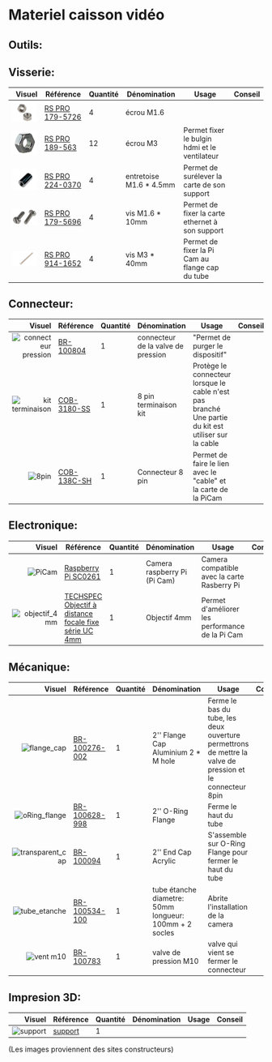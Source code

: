 # Materiel caisson vidéo
## Outils:

## Visserie:
| Visuel | Référence | Quantité | Dénomination | Usage | Conseil |
|-------:|-----------|----------|--------------------------|-----------------------------------------|----------|
|<img src="https://github.com/Hclothilde/Documentation_KOSMOS/blob/25f353caef0b6f643051fd3b70f6bdccc4943b19/docs/pictures/equipments/caisson_video/ecrou_m1.6.PNG" width="150"/>        |[RS PRO 179-5726](https://fr.rs-online.com/web/p/ecrous-hexagonaux/1795726)           |         4|écrou M1.6                 |                                         |          |
|<img src="https://github.com/Hclothilde/Documentation_KOSMOS/blob/9c675f217808fdb8bdc5af4830e3bf44621d47e7/docs/pictures/equipments/boitier/ecrou_m3.PNG" width="150"/>         |[RS PRO 189-563](https://fr.rs-online.com/web/p/ecrous-hexagonaux/0189563)           |         12|écrou M3                  |Permet fixer le bulgin hdmi et  le ventilateur                 |          |
|<img src="https://github.com/Hclothilde/Documentation_KOSMOS/blob/25f353caef0b6f643051fd3b70f6bdccc4943b19/docs/pictures/equipments/caisson_video/entretoise_5mm.PNG" width="150"/>        |[RS PRO 224-0370](https://fr.rs-online.com/web/p/entretoises/2240370)           |         4|entretoise M1.6 * 4.5mm                |Permet de surélever la carte de son support                            |          |
|<img src="https://github.com/Hclothilde/Documentation_KOSMOS/blob/25f353caef0b6f643051fd3b70f6bdccc4943b19/docs/pictures/equipments/caisson_video/vis_m1.6_10mm.PNG" width="150"/>        |[RS PRO 179-5696](https://fr.rs-online.com/web/p/vis-a-metaux/1795696)           |         4|vis M1.6 * 10mm                |Permet de fixer la carte ethernet à son support                     |          |
|<img src="https://github.com/Hclothilde/Documentation_KOSMOS/blob/25f353caef0b6f643051fd3b70f6bdccc4943b19/docs/pictures/equipments/caisson_video/vis_m3_40mm.PNG" width="150"/>        |[RS PRO 914-1652](https://fr.rs-online.com/web/p/vis-a-metaux/9141652)           |         4|vis M3 * 40mm                |Permet de fixer la Pi Cam au flange cap du tube                                    |          |


## Connecteur:
| Visuel | Référence | Quantité | Dénomination | Usage | Conseil |
|-------:|-----------|----------|--------------------------|-----------------------------------------|----------|
|![connecteur pression](/../µKOSMOS/docs/pictures/equipments/caisson_video/valve_pression.PNG)        |[BR-100804](https://bluerobotics.com/store/cables-connectors/penetrators/vent-asm-r1/)           |         1| connecteur de la valve de pression         |"Permet de purger le dispositif"                         |          |
|![kit terminaison](/../µKOSMOS/docs/pictures/equipments/caisson_video/terminaison_kit.PNG)        |[COB-3180-SS](https://bluerov-solutions.com/produkt/cobalt-series-cable-termination-kit-regular/)          |         1|8 pin terminaison kit       |Protège le connecteur lorsque le cable n'est pas branché  Une partie du kit est utiliser sur la cable                         |          |
|![8pin](/../µKOSMOS/docs/pictures/equipments/caisson_video/8pin_connector.png)        |[COB-138C-SH](https://rov-expert.fr/blue-trail-engineering/498-cobalt-8-pin-connector-on-custom-length-cable-double-ended-shielded.html)        |         1| Connecteur 8 pin           |Permet de faire le lien avec le "cable" et la carte de la PiCam              |          |

## Electronique:
| Visuel | Référence | Quantité | Dénomination | Usage | Conseil |
|-------:|-----------|----------|--------------------------|-----------------------------------------|----------|
|![PiCam](/../µKOSMOS/docs/pictures/equipments/caisson_video/picam.png)        |[Raspberry Pi SC0261](https://fr.rs-online.com/web/p/cameras-pour-raspberry-pi/2012852?gb=s)        |         1| Camera raspberry Pi (Pi Cam)           |Camera compatible avec la carte Rasberry Pi             |          |
|![objectif_4mm](/../µKOSMOS/docs/pictures/equipments/caisson_video/objectif_4mm.png)        |[TECHSPEC Objectif à distance focale fixe série UC 4mm](https://www.edmundoptics.fr/p/4mm-uc-series-fixed-focal-length-lens/2966/)  |         1| Objectif 4mm     |Permet d'améliorer les performance de la Pi Cam            |          |

## Mécanique:
| Visuel | Référence | Quantité | Dénomination | Usage | Conseil |
|-------:|-----------|----------|--------------------------|-----------------------------------------|----------|
|![flange_cap](/../µKOSMOS/docs/pictures/equipments/caisson_video/flange_cap.PNG)        |[BR-100276-002](https://bluerobotics.com/store/watertight-enclosures/locking-series/wte-end-cap-vp/)          |         1| 2'' Flange Cap Aluminium 2 * M   hole       |Ferme le bas du tube, les deux ouverture permettrons de mettre la valve de pression et le connecteur 8pin                    |          |
|![oRing_flange](/../µKOSMOS/docs/pictures/equipments/caisson_video/oring_flange.PNG)        |[BR-100628-998](https://bluerobotics.com/store/watertight-enclosures/2-series/wte-flange-vp/)          |         1| 2'' O-Ring Flange       |Ferme le haut du tube                         |          |
|![transparent_cap](/../µKOSMOS/docs/pictures/equipments/caisson_video/transparent_cap.PNG)        |[BR-100094](https://bluerobotics.com/store/watertight-enclosures/2-series/wte-end-cap-vp/)          |         1| 2'' End Cap Acrylic       |S'assemble sur O-Ring Flange pour fermer le haut du tube                         |          |
|![tube_etanche](/../µKOSMOS/docs/pictures/equipments/caisson_video/tube.png)        |[BR-100534-100](https://bluerobotics.com/store/watertight-enclosures/locking-series/wte-locking-tube-r1-vp/)           |         1| tube étanche     diametre: 50mm  longueur: 100mm  + 2 socles         |Abrite l'installation de la camera             |          |
|![vent m10](/../µKOSMOS/docs/pictures/equipments/caisson_video/ventm10.PNG)        |[BR-100783](https://bluerobotics.com/store/cables-connectors/penetrators/vent-asm-r1/)          |         1|valve de pression M10       | valve qui vient se fermer le connecteur                 |          |


## Impresion 3D:
| Visuel | Référence | Quantité | Dénomination | Usage | Conseil |
|-------:|-----------|----------|--------------------------|-----------------------------------------|----------|
|![support]()        |[support]()|      1|              |                                |          |



(Les images proviennent des sites constructeurs)
